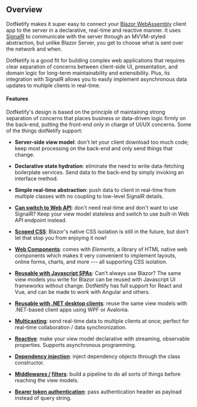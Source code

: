 ## Overview

DotNetify makes it super easy to connect your [Blazor WebAssembly](https://docs.microsoft.com/en-us/aspnet/core/blazor/) client app to the server in a declarative, real-time and reactive manner. It uses [SignalR](https://docs.microsoft.com/en-us/aspnet/core/signalr/) to communicate with the server through an MVVM-styled abstraction, but unlike Blazor Server, you get to choose what is sent over the network and when.

DotNetify is a good fit for building complex web applications that requires clear separation of concerns between client-side UI, presentation, and domain logic for long-term maintainability and extensibility. Plus, its integration with SignalR allows you to easily implement asynchronous data updates to multiple clients in real-time.

#### Features

DotNetify's design is based on the principle of maintaining strong separation of concerns that places business or data-driven logic firmly on the back-end, putting the front-end only in charge of UI/UX concerns. Some of the things dotNetify support:

- <b>Server-side view model</b>: don't let your client download too much code; keep most processing on the back-end and only send things that change.

- <b>Declarative state hydration</b>: eliminate the need to write data-fetching boilerplate services. Send data to the back-end by simply invoking an interface method.

- <b>Simple real-time abstraction</b>: push data to client in real-time from multiple classes with no coupling to low-level SignalR details.

- **[Can switch to Web API](webapimode)**: don't need real-time and don't want to use SignalR? Keep your view model stateless and switch to use built-in Web API endpoint instead.

- **[Scoped CSS](scopedcss)**: Blazor's native CSS isolation is still in the future, but don't let that stop you from enjoying it now!

- **[Web Components](https://dotnetify.net/elements?webcomponent)**: comes with _Elements_, a library of HTML native web components which makes it very convenient to implement layouts, online forms, charts, and more --- all supporting CSS isolation.

- **[Reusable with Javascript SPAs](https://github.com/dsuryd/dotNetify/tree/master/Demo)**: Can't always use Blazor? The same view models you write for Blazor can be reused with Javascript UI frameworks without change. DotNetify has full support for React and Vue, and can be made to work with Angular and others.

- **[Reusable with .NET desktop clients](https://github.com/dsuryd/dotNetify/tree/master/Demo/DotNetClient)**: reuse the same view models with .NET-based client apps using WPF or Avalonia.

- **[Multicasting](multicast)**: send real-time data to multiple clients at once; perfect for real-time collaboration / data synchronization.

- **[Reactive]()**: make your view model declarative with streaming, observable properties. Supports asynchronous programming.

- **[Dependency injection](di)**: inject dependency objects through the class constructor.

- **[Middlewares /](middleware) [filters](filter)**: build a pipeline to do all sorts of things before reaching the view models.

- **[Bearer token authentication](security)**: pass authentication header as payload instead of query string.
